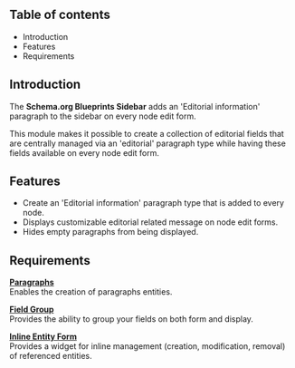 Table of contents
-----------------

* Introduction
* Features
* Requirements


Introduction
------------

The **Schema.org Blueprints Sidebar** adds an 'Editorial information' paragraph
to the sidebar on every node edit form.

This module makes it possible to create a collection of editorial fields that
are centrally managed via an 'editorial' paragraph type while having these
fields available on every node edit form.


Features
--------

- Create an 'Editorial information' paragraph type that is added to every node.
- Displays customizable editorial related message on node edit forms.
- Hides empty paragraphs from being displayed.


Requirements
------------

**[Paragraphs](https://www.drupal.org/project/paragraphs)**  
Enables the creation of paragraphs entities.

**[Field Group](https://www.drupal.org/project/field_group)**  
Provides the ability to group your fields on both form and display.

**[Inline Entity Form](https://www.drupal.org/project/inline_entity_form)**  
Provides a widget for inline management (creation, modification, removal) of referenced entities.
